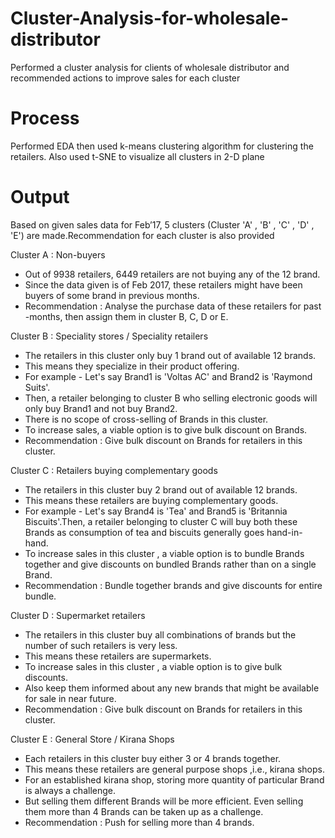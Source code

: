 # Cluster-Analysis-for-wholesale-distributor
Performed a cluster analysis for clients of wholesale distributor and recommended actions to improve sales for each cluster

# Process
Performed EDA then used k-means clustering algorithm for clustering the retailers. Also used t-SNE to visualize all clusters in 2-D plane

# Output
Based on given sales data for Feb’17, 5 clusters (Cluster 'A' , 'B' , 'C' , 'D' , 'E') are made.Recommendation for each cluster is also provided

Cluster A : Non-buyers
- Out of 9938 retailers, 6449 retailers are not buying any of the 12 brand.
- Since the data given is of Feb 2017, these retailers might have been buyers of some brand in previous months.
- Recommendation : Analyse the purchase data of these retailers for past -months, then assign them in cluster B, C, D or E.

Cluster B : Speciality stores / Speciality retailers 
- The retailers in this cluster only buy 1 brand out of available 12 brands. 
- This means they specialize in their product offering. 
- For example - Let's say Brand1 is 'Voltas AC' and Brand2 is 'Raymond Suits'. 
- Then, a retailer belonging to cluster B who selling electronic goods will only buy Brand1 and not buy Brand2.  
- There is no scope of cross-selling of Brands in this cluster. 
- To increase sales, a viable option is to give bulk discount on Brands.
- Recommendation : Give bulk discount on Brands for retailers in this cluster.

Cluster C : Retailers buying complementary goods
- The retailers in this cluster buy 2 brand out of available 12 brands.
- This means these retailers are buying complementary goods.
- For example - Let's say Brand4 is 'Tea' and Brand5 is 'Britannia Biscuits'.Then, a retailer belonging to cluster C will buy both these   Brands as consumption of tea and biscuits generally goes hand-in-hand.
- To increase sales in this cluster , a viable option is to bundle Brands together and give discounts on bundled Brands rather than on a single Brand.
- Recommendation : Bundle together brands and give discounts for entire bundle. 

Cluster D : Supermarket retailers
- The retailers in this cluster buy all combinations of brands but the number of such retailers is very less.
- This means these retailers are supermarkets.
- To increase sales in this cluster , a viable option is to give bulk discounts. 
- Also keep them informed about any new brands that might be available for sale in near future.
- Recommendation : Give bulk discount on Brands for retailers in this cluster.

Cluster E : General Store / Kirana Shops
- Each retailers in this cluster buy either 3 or 4 brands together.
- This means these retailers are general purpose shops ,i.e., kirana shops.
- For an established kirana shop, storing more quantity of particular Brand is always a challenge. 
- But selling them different Brands will be more efficient. Even selling them more than 4 Brands can be taken up as a challenge.
- Recommendation : Push for selling more than 4 brands.

